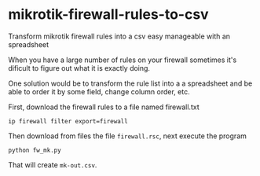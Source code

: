 # mikrotik-firewall-rules-to-csv
Transform mikrotik firewall rules into a csv easy manageable with an spreadsheet

When you have a large number of rules on your firewall sometimes it's dificult to figure out what it is exactly doing. 

One solution would be to transform the rule list into a a spreadsheet and be able to order it by some field, change column order, etc. 

First, download the firewall rules to a file named firewall.txt

```
ip firewall filter export=firewall
```

Then download from files the file ```firewall.rsc```, next execute the program

``` 
python fw_mk.py
```

That will create ```mk-out.csv```.
